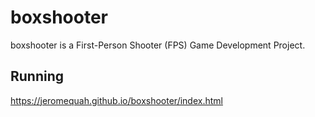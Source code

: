 # boxshooter

boxshooter is a First-Person Shooter (FPS) Game Development Project.

## Running

https://jeromequah.github.io/boxshooter/index.html
